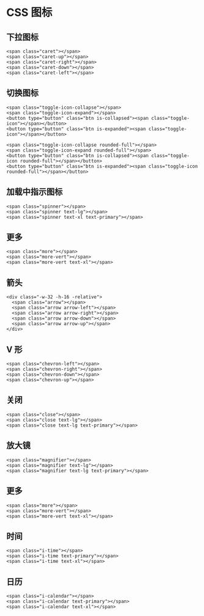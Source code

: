 # CSS 图标

## 下拉图标

```html:example
<span class="caret"></span>
<span class="caret-up"></span>
<span class="caret-right"></span>
<span class="caret-down"></span>
<span class="caret-left"></span>
```

## 切换图标

```html:example:flex items-center gap-2
<span class="toggle-icon-collapse"></span>
<span class="toggle-icon-expand"></span>
<button type="button" class="btn is-collapsed"><span class="toggle-icon"></span></button>
<button type="button" class="btn is-expanded"><span class="toggle-icon"></span></button>

<span class="toggle-icon-collapse rounded-full"></span>
<span class="toggle-icon-expand rounded-full"></span>
<button type="button" class="btn is-collapsed"><span class="toggle-icon rounded-full"></span></button>
<button type="button" class="btn is-expanded"><span class="toggle-icon rounded-full"></span></button>
```

## 加载中指示图标

```html:example:flex items-center gap-2
<span class="spinner"></span>
<span class="spinner text-lg"></span>
<span class="spinner text-xl text-primary"></span>
```

## 更多

```html:example:flex items-center gap-2
<span class="more"></span>
<span class="more-vert"></span>
<span class="more-vert text-xl"></span>
```

## 箭头

```html:example
<div class="-w-32 -h-16 -relative">
  <span class="arrow"></span>
  <span class="arrow arrow-left"></span>
  <span class="arrow arrow-right"></span>
  <span class="arrow arrow-down"></span>
  <span class="arrow arrow-up"></span>
</div>
```

## V 形

```html:example:relative
<span class="chevron-left"></span>
<span class="chevron-right"></span>
<span class="chevron-down"></span>
<span class="chevron-up"></span>
```

## 关闭

```html:example:flex items-center gap-2
<span class="close"></span>
<span class="close text-lg"></span>
<span class="close text-lg text-primary"></span>
```

## 放大镜

```html:example:flex items-center gap-2
<span class="magnifier"></span>
<span class="magnifier text-lg"></span>
<span class="magnifier text-lg text-primary"></span>
```

## 更多

```html:example:flex items-center gap-2
<span class="more"></span>
<span class="more-vert"></span>
<span class="more-vert text-xl"></span>
```

## 时间

```html:example:flex items-center gap-2
<span class="i-time"></span>
<span class="i-time text-primary"></span>
<span class="i-time text-xl"></span>
```

## 日历

```html:example:flex items-center gap-2
<span class="i-calendar"></span>
<span class="i-calendar text-primary"></span>
<span class="i-calendar text-xl"></span>
```
